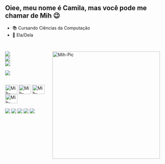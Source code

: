 ## Oiee, meu nome é Camila, mas você pode me chamar de Mih 😉 
- 📚 Cursando Ciências da Computação 
- 👧 Ela/Dela
</br>

![](https://github-readme-stats.vercel.app/api?username=camilaaguida&theme=radical&hide_border=false&include_all_commits=false&count_private=false)<img align="right" alt="Mih-Pic" height="350" style="border radius:50px;" src="https://cdn.discordapp.com/attachments/982788074889150524/1022921063287496784/Gif.gif"><br/>
![](https://github-readme-streak-stats.herokuapp.com/?user=camilaaguida&theme=radical&hide_border=false)<br/>
![](https://github-readme-stats.vercel.app/api/top-langs/?username=camilaaguida&theme=radical&hide_border=false&include_all_commits=false&count_private=false&layout=compact)

![](https://github-profile-trophy.vercel.app/?username=camilaaguida&theme=radical&no-frame=false&no-bg=true&margin-w=4)

<div style="display: inline_block"><br>
  <img align="center" alt="Mih-Java" height="30" width="40" src="https://cdn.jsdelivr.net/gh/devicons/devicon/icons/java/java-original-wordmark.svg">
  <img align="center" alt="Mih-Java" height="30" width="40" src="https://cdn.jsdelivr.net/gh/devicons/devicon/icons/html5/html5-plain-wordmark.svg">
  <img align="center" alt="Mih-Java" height="30" width="40" src="https://cdn.jsdelivr.net/gh/devicons/devicon/icons/css3/css3-plain-wordmark.svg">
  <img align="center" alt="Mih-Java" height="30" width="40" src="https://cdn.jsdelivr.net/gh/devicons/devicon/icons/javascript/javascript-original.svg">
</div>

</br>

<div> 
  <a href="https://www.instagram.com/mihaguida/" target="_blank"><img src="https://img.shields.io/badge/-Instagram-%23E4405F?style=for-the-badge&logo=instagram&logoColor=white" target="_blank"></a>
  <a href="https://www.linkedin.com/in/camilaaguida/" target="_blank"><img src="https://img.shields.io/badge/-LinkedIn-%230077B5?style=for-the-badge&logo=linkedin&logoColor=white" target="_blank"></a>
 	<a href="https://www.twitch.tv/mihaguida" target="_blank"><img src="https://img.shields.io/badge/Twitch-9146FF?style=for-the-badge&logo=twitch&logoColor=white" target="_blank"></a>
 <a href="https://discord.gg/auUZZc6nc4" target="_blank"><img src="https://img.shields.io/badge/Discord-7289DA?style=for-the-badge&logo=discord&logoColor=white" target="_blank"></a> 
  <a href = "camilaaguida01@gmail.com"><img src="https://img.shields.io/badge/Gmail-D14836?style=for-the-badge&logo=gmail&logoColor=white" target="_blank"></a> 
</div>


<!--
**camilaaguida/camilaaguida** is a ✨ _special_ ✨ repository because its `README.md` (this file) appears on your GitHub profile.
